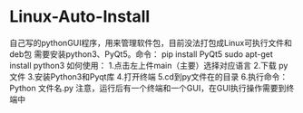 # Linux-Auto-Install
自己写的pythonGUI程序，用来管理软件包，目前没法打包成Linux可执行文件和deb包
需要安装python3、PyQt5。命令：
  pip install PyQt5
  sudo apt-get install python3
如何使用：
  1.点击左上件main（主要）选择对应语言
  2.下载 py文件
  3.安装Python3和Pyqt库
  4.打开终端
  5.cd到py文件在的目录
  6.执行命令：Python 文件名.py
注意，运行后有一个终端和一个GUI，在GUI执行操作需要到终端中
